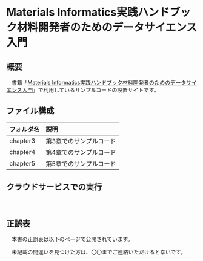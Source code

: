 # Materials Informatics実践ハンドブック材料開発者のためのデータサイエンス入門
## 概要
　書籍「[Materials Informatics実践ハンドブック材料開発者のためのデータサイエンス入門]()」で利用しているサンプルコードの設置サイトです。

## ファイル構成

|フォルダ名 |説明|
|:-        |:-  |
|chapter3  |第3章でのサンプルコード    |
|chapter4  |第4章でのサンプルコード    |
|chapter5  |第5章でのサンプルコード    |

## クラウドサービスでの実行
　

## 正誤表
　本書の正誤表は以下のページで公開されています。

　未記載の間違いを見つけた方は、〇〇までご連絡いただけると幸いです。